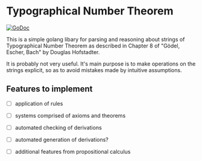 # Typographical Number Theorem

[![GoDoc](https://godoc.org/github.com/jeremyhuiskamp/tnt?status.svg)](https://godoc.org/github.com/jeremyhuiskamp/tnt)

This is a simple golang libary for parsing and reasoning about strings of
Typographical Number Theorem as described in Chapter 8 of "Gödel, Escher, Bach"
by Douglas Hofstadter.

It is probably not very useful.  It's main purpose is to make operations on the
strings explicit, so as to avoid mistakes made by intuitive assumptions.

## Features to implement

- [ ] application of rules
- [ ] systems comprised of axioms and theorems
- [ ] automated checking of derivations
- [ ] automated generation of derivations?
- [ ] additional features from propositional calculus

